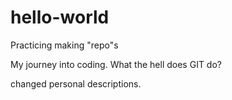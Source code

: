 # hello-world
Practicing making "repo"s 

My journey into coding. What the hell does GIT do? 

changed personal descriptions. 

